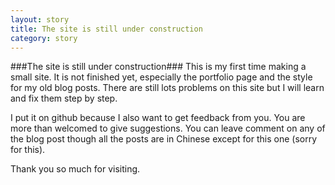 ```yaml
---
layout: story
title: The site is still under construction
category: story
---
```


###The site is still under construction###
This is my first time making a small site. It is not finished yet, especially the portfolio page and the style for my old blog posts. There are still lots problems on this site but I will learn and fix them step by step.

I put it on github because I also want to get feedback from you. You are more than welcomed to give suggestions. You can leave comment on any of the blog post though all the posts are in Chinese except for this one (sorry for this). 

Thank you so much for visiting.

